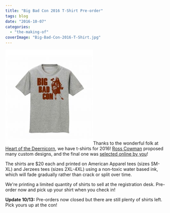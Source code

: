 ```yaml
---
title: "Big Bad Con 2016 T-Shirt Pre-order"
tags: blog
date: "2016-10-07"
categories: 
  - "the-making-of"
coverImage: "Big-Bad-Con-2016-T-Shirt.jpg"
---
```


![Big Bad Con 2016 T-Shirt](/images/Big-Bad-Con-2016-T-Shirt-277x300.jpg)Thanks to the wonderful folk at [Heart of the Deernicorn](http://heartofthedeernicorn.com/), we have t-shirts for 2016! [Ross Cowman](https://twitter.com/RossCowman) proposed many custom designs, and the final one was [selected online by you](https://twitter.com/bigbadcon/status/783393808914362369)!

The shirts are $20 each and printed on American Apparel tees (sizes SM-XL) and Jerzees tees (sizes 2XL-4XL) using a non-toxic water based ink, which will fade gradually rather than crack or split over time.

We're printing a limited quantity of shirts to sell at the registration desk. Pre-order now and pick up your shirt when you check in!

**Update 10/13:** Pre-orders now closed but there are still plenty of shirts left. Pick yours up at the con!
